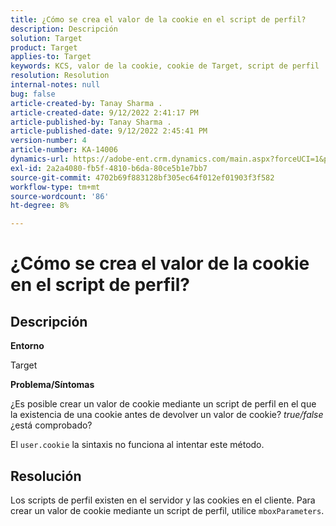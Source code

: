 ```yaml
---
title: ¿Cómo se crea el valor de la cookie en el script de perfil?
description: Descripción
solution: Target
product: Target
applies-to: Target
keywords: KCS, valor de la cookie, cookie de Target, script de perfil
resolution: Resolution
internal-notes: null
bug: false
article-created-by: Tanay Sharma .
article-created-date: 9/12/2022 2:41:17 PM
article-published-by: Tanay Sharma .
article-published-date: 9/12/2022 2:45:41 PM
version-number: 4
article-number: KA-14006
dynamics-url: https://adobe-ent.crm.dynamics.com/main.aspx?forceUCI=1&pagetype=entityrecord&etn=knowledgearticle&id=6c943bef-a832-ed11-9db1-002248086735
exl-id: 2a2a4080-fb5f-4810-b6da-80ce5b1e7bb7
source-git-commit: 4702b69f883128bf305ec64f012ef01903f3f582
workflow-type: tm+mt
source-wordcount: '86'
ht-degree: 8%

---
```


# ¿Cómo se crea el valor de la cookie en el script de perfil?

## Descripción


<b>Entorno</b>

Target



<b>Problema/Síntomas</b>

¿Es posible crear un valor de cookie mediante un script de perfil en el que la existencia de una cookie antes de devolver un valor de cookie? *true/false* ¿está comprobado?

El `user.cookie` la sintaxis no funciona al intentar este método.


## Resolución


Los scripts de perfil existen en el servidor y las cookies en el cliente. Para crear un valor de cookie mediante un script de perfil, utilice `mboxParameters`.
